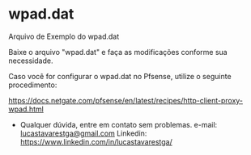 # wpad.dat
Arquivo de Exemplo do wpad.dat

Baixe o arquivo "wpad.dat" e faça as modificações conforme sua necessidade.

Caso você for configurar o wpad.dat no Pfsense, utilize o seguinte procedimento:

https://docs.netgate.com/pfsense/en/latest/recipes/http-client-proxy-wpad.html


- Qualquer dúvida, entre em contato sem problemas.
e-mail: lucastavarestga@gmail.com
Linkedin: https://www.linkedin.com/in/lucastavarestga/
